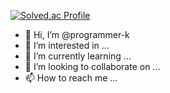 [![Solved.ac Profile](http://mazassumnida.wtf/api/v2/generate_badge?boj=jiun9808)](https://solved.ac/jiun9808)

- 👋 Hi, I’m @programmer-k
- 👀 I’m interested in ...
- 🌱 I’m currently learning ...
- 💞️ I’m looking to collaborate on ...
- 📫 How to reach me ...

<!---
programmer-k/programmer-k is a ✨ special ✨ repository because its `README.md` (this file) appears on your GitHub profile.
You can click the Preview link to take a look at your changes.
--->
